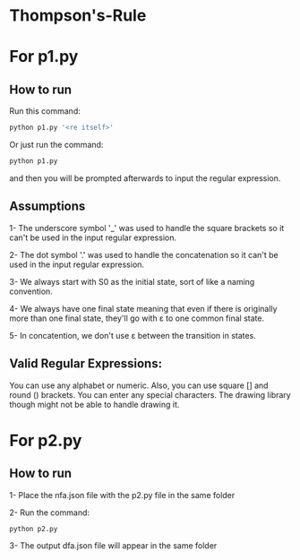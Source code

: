 # Thompson's-Rule

# For p1.py
## How to run
Run this command:
```bash
python p1.py '<re itself>'
```
Or just run the command:
```bash
python p1.py 
```
and then you will be prompted afterwards to input the regular expression.

## Assumptions
1- The underscore symbol '_' was used to handle the square brackets so it can't be used in the input regular expression.

2- The dot symbol '.' was used to handle the concatenation so it can't be used in the input regular expression.

3- We always start with S0 as the initial state, sort of like a naming convention.

4- We always have one final state meaning that even if there is originally more than one final state, they'll go with ε to one common final state.

5- In concatention, we don't use ε between the transition in states.


## Valid Regular Expressions:
You can use any alphabet or numeric. Also, you can use square [] and round () brackets.
You can enter any special characters. The drawing library though might not be able to handle drawing it.



# For p2.py
## How to run
1- Place the nfa.json file with the p2.py file in the same folder 

2- Run the command:
```bash
python p2.py 
```
3- The output dfa.json file will appear in the same folder

